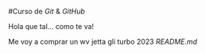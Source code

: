 #Curso de _Git_ & _GitHub_ 

Hola que tal... como te va! 

Me voy a comprar un wv jetta gli turbo 2023 _README.md_   
